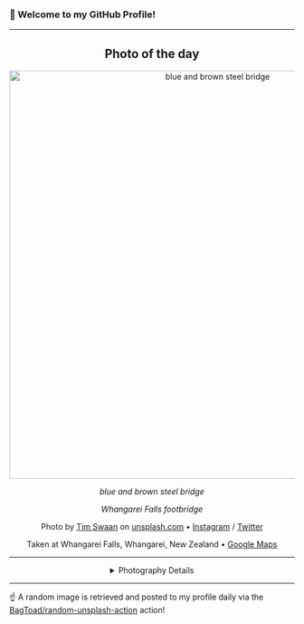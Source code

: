 ### 👋 Welcome to my GitHub Profile!

----
<div align="center">

## Photo of the day
  
  <a href="https://unsplash.com/photos/blue-and-brown-steel-bridge-eOpewngf68w"><img width="720" src="https://images.unsplash.com/photo-1447752875215-b2761acb3c5d?crop=entropy&cs=tinysrgb&fit=max&fm=jpg&ixid=M3w1OTQ0OTd8MHwxfHJhbmRvbXx8fHx8fHx8fDE3MjU1MTY1MTJ8&ixlib=rb-4.0.3&q=80&w=1080" alt="blue and brown steel bridge"></a>
  
  <em>blue and brown steel bridge</em>
  
  <em>Whangarei Falls footbridge</em>

  Photo by [Tim Swaan](null) on [unsplash.com](https://unsplash.com/) • [Instagram](https://instagram.com/timswaan) / [Twitter](https://twitter.com/TimSwaan)
  
  Taken at Whangarei Falls, Whangarei, New Zealand • [Google Maps](https://www.google.com/maps/search/?api=1&query=-35.6843923,174.3357673)
  
  ---
  
<details>
<summary>Photography Details</summary>
  
| Parameter     | Value |
| ------------- | ----- |
| Camera Model  | Canon EOS 6D |
| Exposure Time | 1/250 |
| Aperture      | 9.0 |
| Focal Length  | 28.0 |
| ISO           | 1250 |
| Location      | Whangarei Falls, Whangarei, New Zealand (New Zealand) |
| Coordinates   | Latitude -35.6843923, Longitude 174.3357673 |

</details>

</div>

----

☝️ A random image is retrieved and posted to my profile daily via the [BagToad/random-unsplash-action](https://github.com/BagToad/random-unsplash-action) action!
